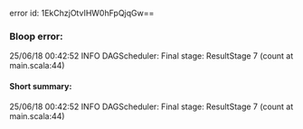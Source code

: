 error id: 1EkChzjOtvIHW0hFpQjqGw==
### Bloop error:

25/06/18 00:42:52 INFO DAGScheduler: Final stage: ResultStage 7 (count at main.scala:44)
#### Short summary: 

25/06/18 00:42:52 INFO DAGScheduler: Final stage: ResultStage 7 (count at main.scala:44)